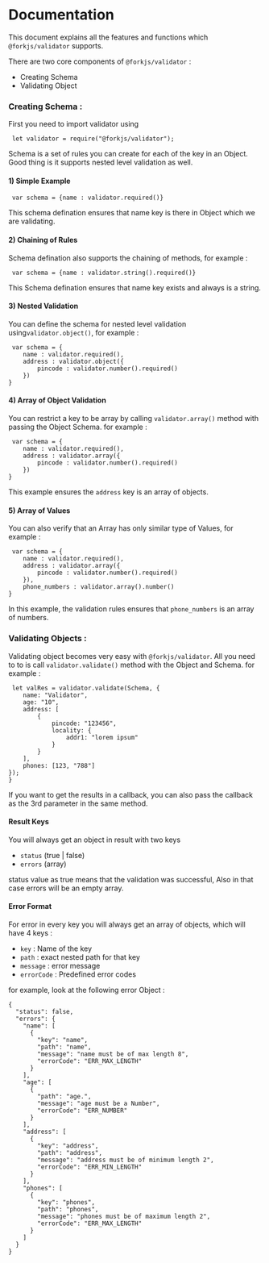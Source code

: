 # Documentation

This document explains all the features and functions which <code>@forkjs/validator</code> supports.

There are two core components of <code>@forkjs/validator</code> :

- Creating Schema
- Validating Object

### Creating Schema : 

First you need to import validator using 
<pre><code> let validator = require("@forkjs/validator"); </code></pre>

Schema is a set of rules you can create for each of the key in an Object. Good thing is it supports nested level validation as well.

#### 1) Simple Example
<pre><code> var schema = {name : validator.required()}</code></pre>

This schema defination ensures that name key is there in Object which we are validating. 

#### 2) Chaining of Rules
Schema defination also supports the chaining of methods, for example : 

<pre><code> var schema = {name : validator.string().required()}</code></pre>

This Schema defination ensures that name key exists and always is a string.

#### 3) Nested Validation
You can define the schema for nested level validation using<code>validator.object()</code>, for example : 

<pre><code> var schema = {
    name : validator.required(),
    address : validator.object({
        pincode : validator.number().required() 
    })
}</code></pre>

#### 4) Array of Object Validation
You can restrict a key to be array by calling <code>validator.array()</code> method with passing the Object Schema. for example :
<pre><code> var schema = {
    name : validator.required(),
    address : validator.array({
        pincode : validator.number().required() 
    })
}</code></pre>

This example ensures the <code>address</code> key is an array of objects.

#### 5) Array of Values
You can also verify that an Array has only similar type of Values, for example :
<pre><code> var schema = {
    name : validator.required(),
    address : validator.array({
        pincode : validator.number().required() 
    }),
    phone_numbers : validator.array().number()
}</code></pre>

In this example, the validation rules ensures that <code>phone_numbers</code> is an array of numbers.


### Validating Objects : 

Validating object becomes very easy with <code>@forkjs/validator</code>. All you need to to is call <code>validator.validate()</code> method with the Object and Schema. for example : 
<pre><code> let valRes = validator.validate(Schema, {
    name: "Validator",
    age: "10",
    address: [
        { 
            pincode: "123456", 
            locality: {
                addr1: "lorem ipsum"
            } 
        }
    ],
    phones: [123, "788"]
});
}</code></pre>

If you want to get the results in a callback, you can also pass the callback as the 3rd parameter in the same method.

#### Result Keys
You will always get an object in result with two keys
- <code>status</code> (true | false)
- <code>errors</code> (array)

status value as true means that the validation was successful, Also in that case errors will be an empty array.

#### Error Format
For error in every key you will always get an array of objects, which will have 4 keys : 

- <code>key</code> : Name of the key
- <code>path</code> : exact nested path for that key
- <code>message</code> : error message
- <code>errorCode</code> : Predefined error codes

for example, look at the following error Object :
<pre><code>{
  "status": false,
  "errors": {
    "name": [
      {
        "key": "name",
        "path": "name",
        "message": "name must be of max length 8",
        "errorCode": "ERR_MAX_LENGTH"
      }
    ],
    "age": [
      {
        "path": "age.",
        "message": "age must be a Number",
        "errorCode": "ERR_NUMBER"
      }
    ],
    "address": [
      {
        "key": "address",
        "path": "address",
        "message": "address must be of minimum length 2",
        "errorCode": "ERR_MIN_LENGTH"
      }
    ],
    "phones": [
      {
        "key": "phones",
        "path": "phones",
        "message": "phones must be of maximum length 2",
        "errorCode": "ERR_MAX_LENGTH"
      }
    ]
  }
}</code></pre>
